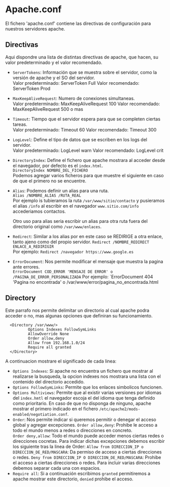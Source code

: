 # Apache.conf
El fichero 'apache.conf' contiene las directivas de configuración para nuestros servidores apache.

## Directivas
Aqui dispondre una lista de distintas directivas de apache, que hacen, su valor predeterminado y el valor recomendado.  
- `ServerTokens`: Información que se muestra sobre el servidor, como la versión de apache y el SO del servidor.  
      Valor predeterminado: ServerToken Full
      Valor recomendado: ServerToken Prod
  
- `MaxKeepAliveRequest`: Numero de conexiones simultaneas.  
      Valor predeterminado: MaxKeepAliveRequest 100
      Valor recomendado: MaxKeepAliveRequest 500 o mas
  
- `Timeout`: Tiempo que el servidor espera para que se completen ciertas tareas.  
      Valor predeterminado: Timeout 60
      Valor recomendado: Timeout 300
  
- `LogLevel`: Define el tipo de datos que se escriben en los logs del servidor.  
      Valor predeterminado: LogLevel warn
      Valor recomendado: LogLevel crit

- `DirectoryIndex`: Define el fichero que apache mostrara al acceder desde el navegador, por defecto es el `index.html`.  
      `DirectoryIndex NOMBRE_DEL_FICHERO`  
  Podemos agregar varios ficheros para que muestre el siguiente en caso de que el primero no se encuentre.

- `Alias`: Podemos definir un alias para una ruta.  
      `Alias /NOMBRE_ALIAS /RUTA_REAL`  
  Por ejemplo is tubieramos la ruta `/var/www/sitio/contacto` y pusieramos el alias `/info`
  al escribir en el navegador `www.sitio.com/info` accederiamos contactos.  

  Otro uso para alias seria escribir un alias para otra ruta fuera del directorio original como `/var/www/enlaces`.

- `Redirect`: Similar a los alias por en este caso se REDIRIGE a otra enlace, tanto ajeno como del propio servidor.
      `Redirect /NOMBRE_REDIRECT ENLACE_A_REDIRIGIR`  
  Por ejemplo: `Redirect /navegador https://www.google.es`

- `ErrorDocument`: Nos permite modificar el mensaje que muestra la pagina ante errores.  
      `ErrorDocument COD_ERROR 'MENSAJE DE ERROR' o /PAGINA_DE_ERROR_PERSONALIZADA`
  Por ejemplo: `ErrorDocument 404 'Pagina no encontrada' o /var/www/error/pagina_no_encontrada.html
  
## Directory
Este parrafo nos permite delimitar un directorio al cual apache podra acceder o no, mas algunas opciones que definiran su funcionamiento.  
  
      <Directory /var/www/>
              Options Indexes FollowSymLinks
              AllowOverride None
              Order allow,deny
              Allow from 192.168.1.0/24
              Require all granted
      </Directory>

  A continuacion mostrare el significado de cada linea:  
  - `Options Indexes`: Si apache no encuentra un fichero que mostrar al realizarse la busqueda, la opcion indexes nos mostrara una lista con el contenido del directorio accedido.
  - `Options FollowSymLinks`: Permite que los enlaces simbolicos funcionen.
  - `Options Multiviews`: Permite que al existir varias versiones por idiomas del `index.hmtl` el navegador escoja el del idioma que tenga definido como prioritario. En caso de que no disponga de ninguno, apache mostrar el primero indicado en el fichero `/etc/apache2/mods-enabled/negotiation.conf`.
  - `Order`: Nos permite indicar si queremos permitir o denegar el acceso global y agregar excepciones.
            `Order allow,deny`: Prohibe le acceso a todo el mundo menos a redes o direcciones en concreto.  
            `Order deny,allow`: Todo el mundo puede acceder menos ciertas redes o direcciones cocretas.
    Para indicar dichas excepciones debemos escribir los siguiente tras la linea de Order:
            `Allow from DIRECCION_IP o DIRECCION_DE_RED/MASCARA`: Da permiso de acceso a ciertas direcciones o redes.
            `Deny from DIRECCION_IP O DIRECCION_DE_RED/MASCARA`: Prohibe el acceso a ciertas direcciones o redes.
    Para incluir varias direcciones debemos separar cada una con espacios.
  - `Require all`: Si a continuación escribimos `granted` permitiremos a apache mostrar este directorio, `denied` prohibe el acceso.  
  
